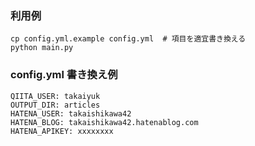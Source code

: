 ### 利用例
```
cp config.yml.example config.yml  # 項目を適宜書き換える
python main.py
```

### config.yml 書き換え例
```
QIITA_USER: takaiyuk
OUTPUT_DIR: articles
HATENA_USER: takaishikawa42
HATENA_BLOG: takaishikawa42.hatenablog.com
HATENA_APIKEY: xxxxxxxx
```
